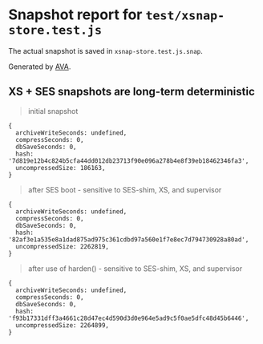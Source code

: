 # Snapshot report for `test/xsnap-store.test.js`

The actual snapshot is saved in `xsnap-store.test.js.snap`.

Generated by [AVA](https://avajs.dev).

## XS + SES snapshots are long-term deterministic

> initial snapshot

    {
      archiveWriteSeconds: undefined,
      compressSeconds: 0,
      dbSaveSeconds: 0,
      hash: '7d819e12b4c824b5cfa44dd012db23713f90e096a278b4e8f39eb18462346fa3',
      uncompressedSize: 186163,
    }

> after SES boot - sensitive to SES-shim, XS, and supervisor

    {
      archiveWriteSeconds: undefined,
      compressSeconds: 0,
      dbSaveSeconds: 0,
      hash: '82af3e1a535e8a1dad875ad975c361cdbd97a560e1f7e8ec7d794730928a80ad',
      uncompressedSize: 2262819,
    }

> after use of harden() - sensitive to SES-shim, XS, and supervisor

    {
      archiveWriteSeconds: undefined,
      compressSeconds: 0,
      dbSaveSeconds: 0,
      hash: 'f93b17331dff3a4661c28d47ec4d590d3d0e964e5ad9c5f0ae5dfc48d45b6446',
      uncompressedSize: 2264899,
    }
